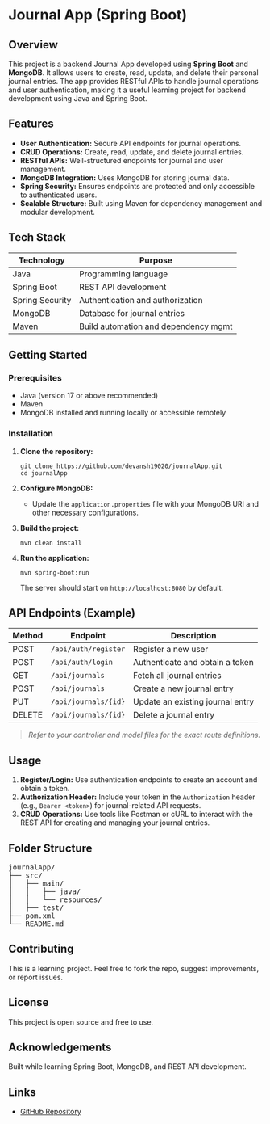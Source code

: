 # Journal App (Spring Boot)

## Overview

This project is a backend Journal App developed using **Spring Boot** and **MongoDB**. It allows users to create, read, update, and delete their personal journal entries. The app provides RESTful APIs to handle journal operations and user authentication, making it a useful learning project for backend development using Java and Spring Boot.

## Features

- **User Authentication:** Secure API endpoints for journal operations.
- **CRUD Operations:** Create, read, update, and delete journal entries.
- **RESTful APIs:** Well-structured endpoints for journal and user management.
- **MongoDB Integration:** Uses MongoDB for storing journal data.
- **Spring Security:** Ensures endpoints are protected and only accessible to authenticated users.
- **Scalable Structure:** Built using Maven for dependency management and modular development.

## Tech Stack

| Technology      | Purpose                                |
|-----------------|----------------------------------------|
| Java            | Programming language                   |
| Spring Boot     | REST API development                   |
| Spring Security | Authentication and authorization       |
| MongoDB         | Database for journal entries           |
| Maven           | Build automation and dependency mgmt   |

## Getting Started

### Prerequisites

- Java (version 17 or above recommended)
- Maven
- MongoDB installed and running locally or accessible remotely

### Installation

1. **Clone the repository:**
    ```
    git clone https://github.com/devansh19020/journalApp.git
    cd journalApp
    ```

2. **Configure MongoDB:**
    - Update the `application.properties` file with your MongoDB URI and other necessary configurations.

3. **Build the project:**
    ```
    mvn clean install
    ```

4. **Run the application:**
    ```
    mvn spring-boot:run
    ```
    The server should start on `http://localhost:8080` by default.

## API Endpoints (Example)

| Method | Endpoint              | Description                        |
|--------|-----------------------|------------------------------------|
| POST   | `/api/auth/register`  | Register a new user                |
| POST   | `/api/auth/login`     | Authenticate and obtain a token    |
| GET    | `/api/journals`       | Fetch all journal entries          |
| POST   | `/api/journals`       | Create a new journal entry         |
| PUT    | `/api/journals/{id}`  | Update an existing journal entry   |
| DELETE | `/api/journals/{id}`  | Delete a journal entry             |

> *Refer to your controller and model files for the exact route definitions.*

## Usage

1. **Register/Login:** Use authentication endpoints to create an account and obtain a token.
2. **Authorization Header:** Include your token in the `Authorization` header (e.g., `Bearer <token>`) for journal-related API requests.
3. **CRUD Operations:** Use tools like Postman or cURL to interact with the REST API for creating and managing your journal entries.

## Folder Structure

<pre>journalApp/
├── src/
│   ├── main/
│   │   ├── java/
│   │   └── resources/
│   ├── test/
├── pom.xml
└── README.md </pre>

## Contributing

This is a learning project. Feel free to fork the repo, suggest improvements, or report issues.

## License

This project is open source and free to use.

## Acknowledgements

Built while learning Spring Boot, MongoDB, and REST API development.

## Links

- [GitHub Repository](https://github.com/devansh19020/journalApp)
